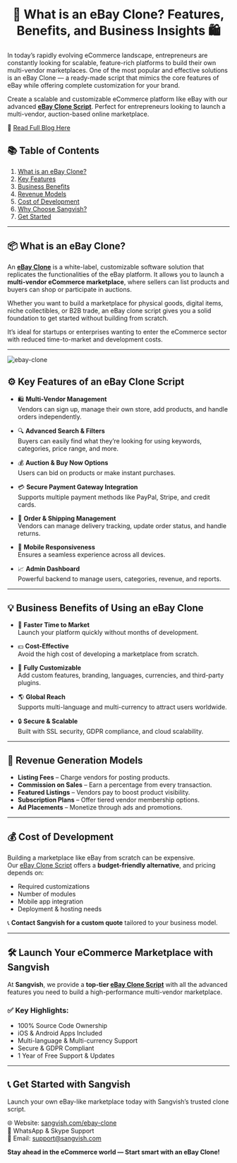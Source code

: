 <h1 align="center"> 🛒 What is an eBay Clone? Features, Benefits, and Business Insights 🛍️ </h1>

In today’s rapidly evolving eCommerce landscape, entrepreneurs are constantly looking for scalable, feature-rich platforms to build their own multi-vendor marketplaces. One of the most popular and effective solutions is an eBay Clone — a ready-made script that mimics the core features of eBay while offering complete customization for your brand.

Create a scalable and customizable eCommerce platform like eBay with our advanced **[eBay Clone Script](https://sangvish.com/ebay-clone/)**. Perfect for entrepreneurs looking to launch a multi-vendor, auction-based online marketplace.

🔗 [Read Full Blog Here](https://sangvish.com/ebay-clone/)

## 📚 Table of Contents

1. [What is an eBay Clone?](#-what-is-an-ebay-clone)
2. [Key Features](#-key-features-of-an-ebay-clone-script)
3. [Business Benefits](#-business-benefits-of-using-an-ebay-clone)
4. [Revenue Models](#-revenue-generation-models)
5. [Cost of Development](#-cost-of-ebay-clone-development)
6. [Why Choose Sangvish?](#-launch-your-ecommerce-marketplace-with-sangvish)
7. [Get Started](#-ready-to-build-your-own-ebay-like-platform)

---
## 📦 What is an eBay Clone?

An **[eBay Clone](https://sangvish.com/ebay-clone/)** is a white-label, customizable software solution that replicates the functionalities of the eBay platform. It allows you to launch a **multi-vendor eCommerce marketplace**, where sellers can list products and buyers can shop or participate in auctions.

Whether you want to build a marketplace for physical goods, digital items, niche collectibles, or B2B trade, an eBay clone script gives you a solid foundation to get started without building from scratch.

It’s ideal for startups or enterprises wanting to enter the eCommerce sector with reduced time-to-market and development costs.

---

![ebay-clone](https://github.com/sangvishtechnologies/ebay-clone-/assets/161323540/91cb4d3a-ef07-4a2d-a249-0dbe01b9f0be)


## ⚙️ Key Features of an eBay Clone Script

- 🛍️ **Multi-Vendor Management**  
  Vendors can sign up, manage their own store, add products, and handle orders independently.

- 🔍 **Advanced Search & Filters**  
  Buyers can easily find what they’re looking for using keywords, categories, price range, and more.

- 💰 **Auction & Buy Now Options**  
  Users can bid on products or make instant purchases.

- 💳 **Secure Payment Gateway Integration**  
  Supports multiple payment methods like PayPal, Stripe, and credit cards.

- 🚚 **Order & Shipping Management**  
  Vendors can manage delivery tracking, update order status, and handle returns.

- 📱 **Mobile Responsiveness**  
  Ensures a seamless experience across all devices.

- 📈 **Admin Dashboard**  
  Powerful backend to manage users, categories, revenue, and reports.

---

## 💡 Business Benefits of Using an eBay Clone

- 🚀 **Faster Time to Market**  
  Launch your platform quickly without months of development.

- 💵 **Cost-Effective**  
  Avoid the high cost of developing a marketplace from scratch.

- 🧩 **Fully Customizable**  
  Add custom features, branding, languages, currencies, and third-party plugins.

- 🌎 **Global Reach**  
  Supports multi-language and multi-currency to attract users worldwide.

- 🔒 **Secure & Scalable**  
  Built with SSL security, GDPR compliance, and cloud scalability.

---

## 💸 Revenue Generation Models

- **Listing Fees** – Charge vendors for posting products.  
- **Commission on Sales** – Earn a percentage from every transaction.  
- **Featured Listings** – Vendors pay to boost product visibility.  
- **Subscription Plans** – Offer tiered vendor membership options.  
- **Ad Placements** – Monetize through ads and promotions.

---

## 💰 Cost of Development

Building a marketplace like eBay from scratch can be expensive.  
Our [eBay Clone Script](https://sangvish.com/ebay-clone/) offers a **budget-friendly alternative**, and pricing depends on:

- Required customizations
- Number of modules
- Mobile app integration
- Deployment & hosting needs

📞 **Contact Sangvish for a custom quote** tailored to your business model.

---

## 🛠️ Launch Your eCommerce Marketplace with Sangvish

At **Sangvish**, we provide a **top-tier [eBay Clone Script](https://sangvish.com/ebay-clone/)** with all the advanced features you need to build a high-performance multi-vendor marketplace.

### ✅ Key Highlights:

- 100% Source Code Ownership  
- iOS & Android Apps Included  
- Multi-language & Multi-currency Support  
- Secure & GDPR Compliant  
- 1 Year of Free Support & Updates

---


## 📞 Get Started with Sangvish

Launch your own eBay-like marketplace today with Sangvish’s trusted clone script.

🌐 Website: [sangvish.com/ebay-clone](https://sangvish.com/ebay-clone/)  
📲 WhatsApp & Skype Support  
📧 Email: support@sangvish.com

**Stay ahead in the eCommerce world — Start smart with an eBay Clone!**
